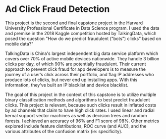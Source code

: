 # Ad Click Fraud Detection


This project is the second and final capstone project in the Harvard University Professional Certificate in Data Science program. I used the data and premise in the 2018 Kaggle competition hosted by TalkingData, which posed the question "How do we predict fraudulent ("bots") clicks" based on mobile data?"

TalkingData is China's largest independent big data service platform which covers over 70% of active mobile devices nationwide. They handle 3 billion clicks per day, of which 90% are potentially fraudulent. Their current approach to prevent click fraud for app developers is to measure the journey of a user’s click across their portfolio, and flag IP addresses who produce lots of clicks, but never end up installing apps. With this information, they've built an IP blacklist and device blacklist.

The goal of this project in the context of this capstone is to utilize multiple binary classification methods and algorithms to best predict fraudulent clicks. This project is relevant, because such clicks result in inflated costs by ad channels that claim to have high click rates. I used linear and radial kernal support vector machines as well as decision trees and random forests. I achieved an accuracy of 96% and F1 score of 98%. Other metrics explored include feature distributions, ROC curve (and AUC), and the various attributes of the confusion matrix (ie: specificity). 
